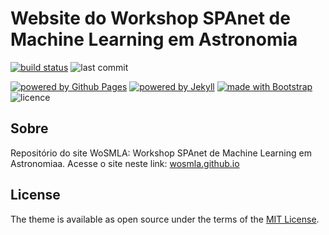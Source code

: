 # Website do Workshop SPAnet de Machine Learning em Astronomia

[![build status](https://travis-ci.org/wosmla/website.svg?branch=master)](https://travis-ci.org/wosmla/website)
![last commit](https://img.shields.io/github/last-commit/wosmla/wosmla.github.io)

[![powered by Github Pages](https://img.shields.io/badge/powered%20by-Github%20Pages-171717?logo=github)](https://pages.github.com)
[![powered by Jekyll](https://img.shields.io/badge/powered%20by-Jekyll-E0115F?logo=jekyll)](https://jekyllrb.com)
[![made with Bootstrap](https://img.shields.io/badge/made%20with-bootstrap-602c50?logo=bootstrap)](https://getbootstrap.com)
![licence](https://img.shields.io/github/license/wosmla/wosmla.github.io)

## Sobre

Repositório do site WoSMLA: Workshop SPAnet de Machine Learning em Astronomiaa.
Acesse o site neste link: [wosmla.github.io](https://wosmla.github.io)

## License

The theme is available as open source under the terms of the [MIT License](https://opensource.org/licenses/MIT).